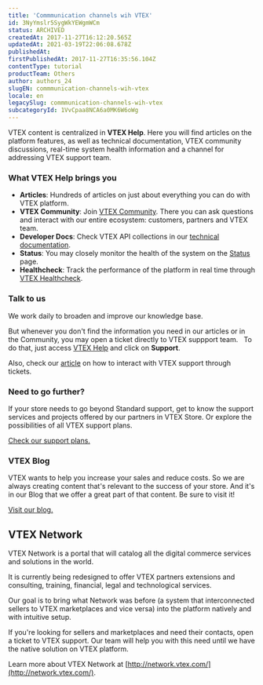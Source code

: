 ```yaml
---
title: 'Commmunication channels wih VTEX'
id: 3NyYmslr5SygWkYEWgmWCm
status: ARCHIVED
createdAt: 2017-11-27T16:12:20.565Z
updatedAt: 2021-03-19T22:06:08.678Z
publishedAt: 
firstPublishedAt: 2017-11-27T16:35:56.104Z
contentType: tutorial
productTeam: Others
author: authors_24
slugEN: commmunication-channels-wih-vtex
locale: en
legacySlug: commmunication-channels-wih-vtex
subcategoryId: 1VvCpaa8NCA6a0MK6W6oWg
---
```


VTEX content is centralized in __VTEX Help__. Here you will find articles on the platform features, as well as technical documentation, VTEX community discussions, real-time system health information and a channel for addressing VTEX support team.

### What VTEX Help brings you

- __Articles__: Hundreds of articles on just about everything you can do with VTEX platform.
- __VTEX Community__: Join [VTEX Community](https://community.vtex.com). There you can ask questions and interact with our entire ecosystem: customers, partners and VTEX team.
- __Developer Docs__: Check VTEX API collections in our [technical documentation](/en/developer-docs).
- __Status__: You may closely monitor the health of the system on the [Status](https://status.vtex.com/) page.
- __Healthcheck__: Track the performance of the platform in real time through [VTEX Healthcheck](https://healthcheck.vtex.com).

### Talk to us

We work daily to broaden and improve our knowledge base.

But whenever you don't find the information you need in our articles or in the Community, you may open a ticket directly to VTEX suppport team.
 
To do that, just access [VTEX Help](/en/) and click on __Support__.

Also, check our [article](/en/tutorial/opening-tickets-to-vtex-support) on how to interact with VTEX support through tickets.

### Need to go further?

If your store needs to go beyond Standard support, get to know the support services and projects offered by our partners in VTEX Store. Or explore the possibilities of all VTEX support plans.

[Check our support plans.](/en/support-plans)

### VTEX Blog

VTEX wants to help you increase your sales and reduce costs. So we are always creating content that's relevant to the success of your store. And it's in our Blog that we offer a great part of that content. Be sure to visit it!

[Visit our blog.](http://e-commerce.vtex.com)

## VTEX Network

VTEX Network is a portal that will catalog all the digital commerce services and solutions in the world.

It is currently being redesigned to offer VTEX partners extensions and consulting, training, financial, legal and technological services.

Our goal is to bring what Network was before (a system that interconnected sellers to VTEX marketplaces and vice versa) into the platform natively and with intuitive setup.

If you're looking for sellers and marketplaces and need their contacts, open a ticket to VTEX support. Our team will help you with this need until we have the native solution on VTEX platform.

Learn more about VTEX Network at [http://network.vtex.com/](http://network.vtex.com/).
